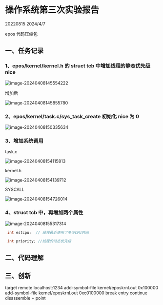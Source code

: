 # 操作系统第三次实验报告

20220815 2024/4/7

epos 代码压缩包

## 一、任务记录

### 1、epos/kernel/kernel.h 的 struct tcb 中增加线程的静态优先级 nice

![image-20240408145554222](https://raw.githubusercontent.com/mozhongzhou/myPict_img/main/pic/image-20240408145554222.png)

增加后

![image-20240408145855780](https://raw.githubusercontent.com/mozhongzhou/myPict_img/main/pic/image-20240408145855780.png)

### 2、epos/kernel/task.c/sys_task_create 初始化 nice 为 0

![image-20240408150335634](https://raw.githubusercontent.com/mozhongzhou/myPict_img/main/pic/image-20240408150335634.png)

### 3、增加系统调用

task.c

![image-20240408154115813](https://raw.githubusercontent.com/mozhongzhou/myPict_img/main/pic/image-20240408154115813.png)

kernel.h

![image-20240408154139712](https://raw.githubusercontent.com/mozhongzhou/myPict_img/main/pic/image-20240408154139712.png)

SYSCALL

![image-20240408154726014](https://raw.githubusercontent.com/mozhongzhou/myPict_img/main/pic/image-20240408154726014.png)

### 4、struct tcb 中，再增加两个属性

![image-20240408155317314](https://raw.githubusercontent.com/mozhongzhou/myPict_img/main/pic/image-20240408155317314.png)

```cpp
 int estcpu;  // 线程最近使用了多少CPU时间

 int priority; //线程的动态优先级
```

## 二、代码理解

## 三、创新

target remote localhost:1234
add-symbol-file kernel/eposkrnl.out 0x100000
add-symbol-file kernel/eposkrnl.out 0xc0100000
break entry
continue
disassemble + point
